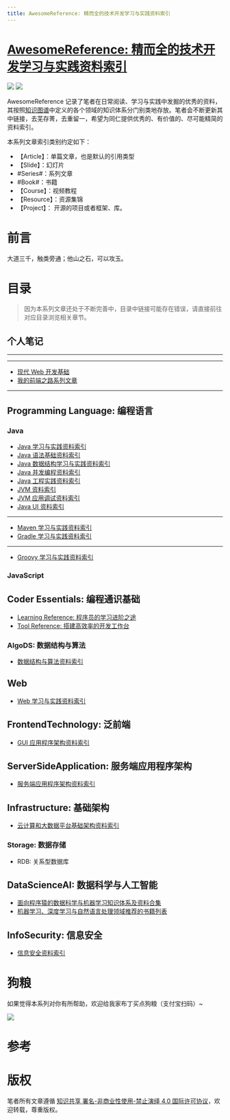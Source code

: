 ```yaml
---
title: AwesomeReference: 精而全的技术开发学习与实践资料索引
---
```


#  [AwesomeReference: 精而全的技术开发学习与实践资料索引](https://parg.co/b4z)

![](https://parg.co/bDY) ![](https://parg.co/bDm)


AwesomeReference 记录了笔者在日常阅读、学习与实践中发掘的优秀的资料，其按照[知识图谱](https://parg.co/bwI)中定义的各个领域的知识体系分门别类地存放。笔者会不断更新其中链接，去芜存菁，去重留一，希望为同仁提供优秀的、有价值的、尽可能精简的资料索引。

本系列文章索引类别约定如下：

- 【Article】：单篇文章，也是默认的引用类型
- 【Slide】：幻灯片
-  #Series#：系列文章
-  #Book#：书籍
- 【Course】：视频教程
- 【Resource】：资源集锦
- 【Project】： 开源的项目或者框架、库。


# 前言

大道三千，触类旁通；他山之石，可以攻玉。


# 目录

> 因为本系列文章还处于不断完善中，目录中链接可能存在错误，请直接前往对应目录浏览相关章节。

## 个人笔记

***

***
- [现代 Web 开发基础](https://parg.co/UHU)
- [我的前端之路系列文章](https://github.com/wxyyxc1992/Web-Development-And-Engineering-Practices/tree/master/My-Frontend-Road)

***

## Programming Language: 编程语言

### Java

- [Java 学习与实践资料索引](https://parg.co/bgv)
- [Java 语法基础资料索引](https://parg.co/bwa)
- [Java 数据结构学习与实践资料索引](https://parg.co/bw1)
- [Java 并发编程资料索引](https://parg.co/bwF)
- [Java 工程实践资料索引](https://parg.co/bw2)
- [JVM 资料索引](https://parg.co/bwz)
- [JVM 应用调试资料索引](https://parg.co/bwT)
- [Java UI 资料索引](https://parg.co/bwx)

***

- [Maven 学习与实践资料索引](https://parg.co/bwW)
- [Gradle 学习与实践资料索引](https://parg.co/bwg)

***

- [Groovy 学习与实践资料索引](https://parg.co/bwj)

### JavaScript

## Coder Essentials: 编程通识基础

- [Learning Reference: 程序员的学习进阶之途](https://parg.co/bw7)
- [Tool Reference: 搭建高效率的开发工作台](https://parg.co/bwD)

### AlgoDS: 数据结构与算法

- [数据结构与算法资料索引](https://parg.co/bwk)

## Web 

- [Web 学习与实践资料索引](https://parg.co/b4T)

## FrontendTechnology: 泛前端

- [GUI 应用程序架构资料索引](https://parg.co/bt3)

## ServerSideApplication: 服务端应用程序架构

- [服务端应用程序架构资料索引](https://parg.co/UHb)

## Infrastructure: 基础架构

- [云计算和大数据平台基础架构资料索引](https://parg.co/UHH)

### Storage: 数据存储

- RDB: 关系型数据库

## DataScienceAI: 数据科学与人工智能

- [面向程序猿的数据科学与机器学习知识体系及资料合集](https://parg.co/bwn)
- [机器学习、深度学习与自然语言处理领域推荐的书籍列表](https://parg.co/bwB)

## InfoSecurity: 信息安全

- [信息安全资料索引](https://parg.co/bww)

# 狗粮
如果觉得本系列对你有所帮助，欢迎给我家布丁买点狗粮（支付宝扫码）~

![](https://github.com/wxyyxc1992/OSS/blob/master/2017/8/1/Buding.jpg?raw=true)


# 参考

# 版权


笔者所有文章遵循 [知识共享 署名-非商业性使用-禁止演绎 4.0 国际许可协议](https://creativecommons.org/licenses/by-nc-nd/4.0/deed.zh)，欢迎转载，尊重版权。

